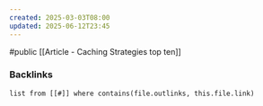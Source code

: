 ```yaml
---
created: 2025-03-03T08:00
updated: 2025-06-12T23:45
---
```

#public
[[Article - Caching Strategies top ten]]


### Backlinks
```dataview 
list from [[#]] where contains(file.outlinks, this.file.link)
```

